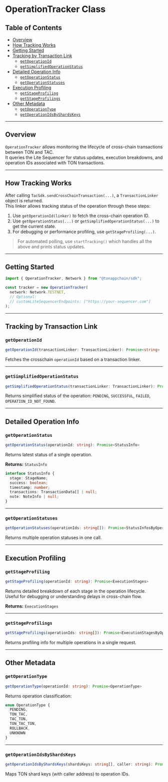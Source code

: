 # OperationTracker Class

## Table of Contents

- [Overview](#overview)
- [How Tracking Works](#how-tracking-works)
- [Getting Started](#getting-started)
- [Tracking by Transaction Link](#tracking-by-transaction-link)
  - [`getOperationId`](#getoperationid)
  - [`getSimplifiedOperationStatus`](#getsimplifiedoperationstatus)
- [Detailed Operation Info](#detailed-operation-info)
  - [`getOperationStatus`](#getoperationstatus)
  - [`getOperationStatuses`](#getoperationstatuses)
- [Execution Profiling](#execution-profiling)
  - [`getStageProfiling`](#getstageprofiling)
  - [`getStageProfilings`](#getstageprofilings)
- [Other Metadata](#other-metadata)
  - [`getOperationType`](#getoperationtype)
  - [`getOperationIdsByShardsKeys`](#getoperationidsbyshardskeys)

---

## Overview

`OperationTracker` allows monitoring the lifecycle of cross-chain transactions between TON and TAC.  
It queries the Lite Sequencer for status updates, execution breakdowns, and operation IDs associated with TON transactions.

---

## How Tracking Works

After calling `TacSdk.sendCrossChainTransaction(...)`, a `TransactionLinker` object is returned.  
This linker allows tracking status of the operation through these steps:

1. Use `getOperationId(linker)` to fetch the cross-chain operation ID.
2. Use `getOperationStatus(...)` or `getSimplifiedOperationStatus(...)` to get the current state.
3. For debugging or performance profiling, use `getStageProfiling(...)`.

> For automated polling, use `startTracking()` which handles all the above and prints status updates.

---

## Getting Started

```ts
import { OperationTracker, Network } from "@tonappchain/sdk";

const tracker = new OperationTracker(
  network: Network.TESTNET,
  // Optional:
  // customLiteSequencerEndpoints: ["https://your-sequencer.com"]
);
```

---

## Tracking by Transaction Link

### `getOperationId`

```ts
getOperationId(transactionLinker: TransactionLinker): Promise<string>
```

Fetches the crosschain `operationId` based on a transaction linker.

---

### `getSimplifiedOperationStatus`

```ts
getSimplifiedOperationStatus(transactionLinker: TransactionLinker): Promise<SimplifiedStatuses>
```

Returns simplified status of the operation: `PENDING`, `SUCCESSFUL`, `FAILED`, `OPERATION_ID_NOT_FOUND`.

---

## Detailed Operation Info

### `getOperationStatus`

```ts
getOperationStatus(operationId: string): Promise<StatusInfo>
```

Returns latest status of a single operation.

**Returns:** `StatusInfo`

```ts
interface StatusInfo {
  stage: StageName;
  success: boolean;
  timestamp: number;
  transactions: TransactionData[] | null;
  note: NoteInfo | null;
}
```

---

### `getOperationStatuses`

```ts
getOperationStatuses(operationIds: string[]): Promise<StatusInfosByOperationId>
```

Returns multiple operation statuses in one call.

---

## Execution Profiling

### `getStageProfiling`

```ts
getStageProfiling(operationId: string): Promise<ExecutionStages>
```

Returns detailed breakdown of each stage in the operation lifecycle.  
Useful for debugging or understanding delays in cross-chain flow.

**Returns:** `ExecutionStages`

---

### `getStageProfilings`

```ts
getStageProfilings(operationIds: string[]): Promise<ExecutionStagesByOperationId>
```

Returns profiling info for multiple operations in a single request.

---

## Other Metadata

### `getOperationType`

```ts
getOperationType(operationId: string): Promise<OperationType>
```

Returns operation classification:

```ts
enum OperationType {
  PENDING,
  TON_TAC,
  TAC_TON,
  TON_TAC_TON,
  ROLLBACK,
  UNKNOWN
}
```

---

### `getOperationIdsByShardsKeys`

```ts
getOperationIdsByShardsKeys(shardsKeys: string[], caller: string): Promise<OperationIdsByShardsKey>
```

Maps TON shard keys (with caller address) to operation IDs.
